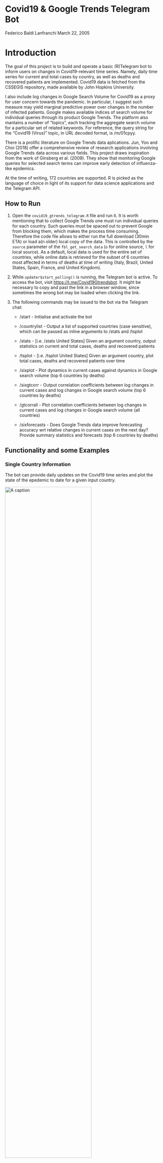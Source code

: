 Covid19 & Google Trends Telegram Bot
================
Federico Baldi Lanfranchi
March 22, 2005

# Introduction

The goal of this project is to build and operate a basic (R)Telegram bot
to inform users on changes in Covid19-relevant time series. Namely,
daily time series for current and total cases by country, as well as
deaths and recovered patients are implemented. Covid19 data is fetched
from the CSSEGIS repository, made available by John Hopkins University.

I also include log changes in Google Search Volume for Covid19 as a
proxy for user concern towards the pandemic. In particular, I suggest
such measure may yield marginal predictive power over changes in the
number of infected patients. Google makes available indices of search
volume for individual queries through its product Google Trends. The
platform also mantains a number of “topics”, each tracking the aggregate
search volume for a particular set of related keywords. For reference,
the query string for the “Covid19 (Virus)” topic, in URL decoded format,
is /m/01cpyy.

There is a prolific literature on Google Trends data aplications. Jun,
Yoo and Choi (2018) offer a comprehensive review of research
applications involving Google Trends data across various fields. This
project draws inspiration from the work of Ginsberg et al. (2009). They
show that monitoring Google queries for selected search terms can
improve early detection of influenza-like epidemics.

At the time of writing, 172 countries are supported. R is picked as the
language of choice in light of its support for data science applications
and the Telegram API.

## How to Run

<ol>

<li>

Open the <code>covid19\_gtrends\_telegram.R</code> file and run it. It
is worth mentioning that to collect Google Trends one must run
individual queries for each country. Such queries must be spaced out to
prevent Google from blocking them, which makes the process time
consuming. Therefore the code file allows to either run the full
download (30min ETA) or load a(n older) local copy of the data. This is
controlled by the <code>source</code> parameter of the
<code>fbl\_get\_search\_data</code> (<code>o</code> for online source,
<code>l</code> for local source). As a default, local data is used for
the entire set of countries, while online data is retrieved for the
subset of 6 countries most affected in terms of deaths at time of
writing (Italy, Brazil, United States, Spain, France, and United
Kingdom).

</li>

<li>

While <code>updater$start\_polling()</code> is running, the Telegram bot
is active. To access the bot, visit
<a href="https://t.me/Covid19Gtrendsbot">https://t.me/Covid19Gtrendsbot</a>.
It might be necessary to copy and past the link in a browser window,
since sometimes the wrong bot may be loaded when clicking the link.

</li>

<li>

The following commands may be issued to the bot via the Telegram chat:

<ul>

<li>

/start - Initialise and activate the bot

</li>

<li>

/countrylist - Output a list of supported countries (case sensitive),
which can be passed as inline arguments to /stats and /tsplot

</li>

<li>

/stats - \[i.e. /stats United States\] Given an argument country, output
statistics on current and total cases, deaths and recovered patients

</li>

<li>

/tsplot - \[i.e. /tsplot United States\] Given an argument country, plot
total cases, deaths and recovered patients over time

</li>

<li>

/sixplot - Plot dynamics in current cases against dynamics in Google
search volume (top 6 countries by deaths)

</li>

<li>

/sixgtcorr - Output correlation coefficients between log changes in
current cases and log changes in Google search volume (top 6 countries
by deaths)

</li>

<li>

/gtcorrall - Plot correlation coefficients between log changes in
current cases and log changes in Google search volume (all countries)

</li>

<li>

/sixforecasts - Does Google Trends data improve forecasting accuracy wrt
relative changes in current cases on the next day? Provide summary
statistics and forecasts (top 6 countries by deaths)

</li>

</ul>

</ol>

## Functionality and some Examples

### Single Country Information

The bot can provide daily updates on the Covid19 time series and plot
the state of the epedemic to date for a given input
country.

<img src="Img/single_country_stats.png" title="A caption" alt="A caption" width="75%" />

In the 6 countries where Covid19 claimed the most victims, relative
changes in search volume seem to align with changes in the number of
active cases and, at times, to anticipate them. In general, the two
measures are significantly positively correlated for many developed
countries.

<img src="Img/correlations.png" title="A caption" alt="A caption" width="75%" />

Relative to the 6 countries above mentioned, a simple ARMA model seems
to benefit from the addition of a search-volume-based regressor, at
least
in-sample.

<img src="Img/evidence_predictability.png" title="A caption" alt="A caption" width="75%" />

## Aknowledgements

The bot builds on Covid19 time series downloaded from the
<a href="https://github.com/CSSEGISandData/COVID-19">COVID-19 Data
Repository by the Center for Systems Science and Engineering (CSSE) at
Johns Hopkins University</a>. This project was completed as part of the
requirements for the “Skills: Programming with Advanced Computer
Languages” class, held at the University of St. Gallen in Spring 2020.

### References

<ul>

<li>

Jun, S.-P., Yoo, H. S. and Choi, S. (2018), ‘Ten years of research
change using Google Trends: From the perspective of big data
utilizations and applications’, *Technological Forecasting and Social
Change* **130**, 69–87.

</li>

<li>

Ginsberg, J., Mohebbi, M. H., Patel, R. S., Brammer, L., Smolinski, M.
S. and Brilliant, L. (2009), ‘Detecting influenza epidemics using search
engine query data’, *Nature* **457**(7232), 1012–1014.

</li>

</ul>
